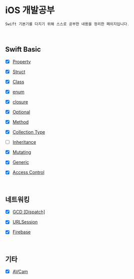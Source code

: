 # iOS 개발공부
```swift
Swift 기본기를 다지기 위해 스스로 공부한 내용을 정리한 페이지입니다.
```

<br>

## Swift Basic
- [x] [Property](https://github.com/sangwoo24/ios-Develop/tree/master/Swift%20Basic/swiftProperty)
- [x] [Struct](https://github.com/sangwoo24/ios-Develop/tree/master/Swift%20Basic/swiftStruct)
- [x] [Class](https://github.com/sangwoo24/ios-Develop/tree/master/Swift%20Basic/swiftClass)
- [x] [enum](https://github.com/sangwoo24/ios-Develop/tree/master/Swift%20Basic/enum)
- [x] [closure](https://github.com/sangwoo24/ios-Develop/tree/master/Swift%20Basic/swiftClosure)
- [x] [Optional](https://github.com/sangwoo24/ios-Develop/tree/master/Swift%20Basic/swiftOptional/swiftOptional.playground)
- [x] [Method](https://github.com/sangwoo24/ios-Develop/tree/master/Swift%20Basic/swiftMethod)
- [x] [Collection Type](https://github.com/sangwoo24/ios-Develop/tree/master/Swift%20Basic/Collection%20Types)
- [ ] [Inheritance]()
- [x] [Mutating](https://github.com/sangwoo24/ios-Develop/tree/master/Swift%20Basic/Mutating)
- [x] [Generic](https://github.com/sangwoo24/ios-Develop/blob/master/Swift%20Basic/Generic/Generic.playground/Contents.swift)  
- [x] [Access Control](https://github.com/sangwoo24/ios-Develop/tree/master/Swift%20Basic/Access%20Control)


<br>

## 네트워킹
- [x] [GCD [Dispatch]](https://github.com/sangwoo24/ios-Develop/tree/master/Swift%20Basic/iOS%20HTTP/GCD/GCD_Basic.playground)
- [x] [URLSession](https://github.com/sangwoo24/ios-Develop/tree/master/Swift%20Basic/iOS%20HTTP/URLSession)
- [x] [Firebase](https://github.com/sangwoo24/ios-Develop/tree/master/iOS%20Project/Firebase101)


<br>

## 기타
- [x] [AVCam](https://github.com/sangwoo24/ios-Develop/blob/master/Swift%20Basic/AVCam/README.md)